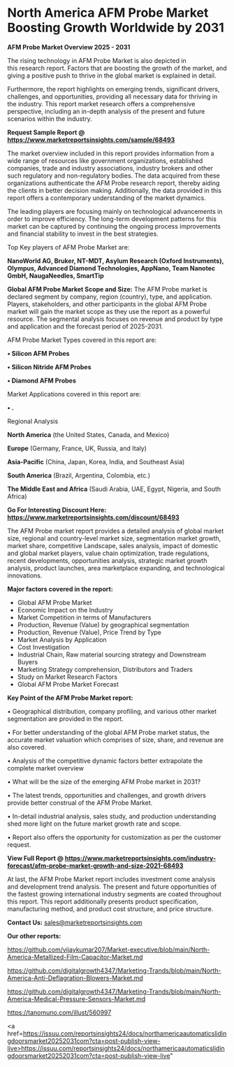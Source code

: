 # North America AFM Probe Market Boosting Growth Worldwide by 2031

<Strong> AFM Probe Market Overview 2025 - 2031</strong>

The rising technology in AFM Probe Market is also depicted in this research report. Factors that are boosting the growth of the market, and giving a positive push to thrive in the global market is explained in detail.

Furthermore, the report highlights on emerging trends, significant drivers, challenges, and opportunities, providing all necessary data for thriving in the industry. This report market research offers a comprehensive perspective, including an in-depth analysis of the present and future scenarios within the industry.

<strong>Request Sample Report @ <a href=https://www.marketreportsinsights.com/sample/68493>https://www.marketreportsinsights.com/sample/68493</a></strong>

The market overview included in this report provides information from a wide range of resources like government organizations, established companies, trade and industry associations, industry brokers and other such regulatory and non-regulatory bodies. The data acquired from these organizations authenticate the AFM Probe research report, thereby aiding the clients in better decision making. Additionally, the data provided in this report offers a contemporary understanding of the market dynamics.

The leading players are focusing mainly on technological advancements in order to improve efficiency. The long-term development patterns for this market can be captured by continuing the ongoing process improvements and financial stability to invest in the best strategies.

Top Key players of AFM Probe Market are:

<strong>NanoWorld AG, Bruker, NT-MDT, Asylum Research (Oxford Instruments), Olympus, Advanced Diamond Technologies, AppNano, Team Nanotec GmbH, NaugaNeedles, SmartTip</strong>

<strong><b>Global AFM Probe Market Scope and Size:</b></strong>
The AFM Probe market is declared segment by company, region (country), type, and application. Players, stakeholders, and other participants in the global AFM Probe market will gain the market scope as they use the report as a powerful resource. The segmental analysis focuses on revenue and product by type and application and the forecast period of 2025-2031.

AFM Probe Market Types covered in this report are:

<strong>• Silicon AFM Probes

• Silicon Nitride AFM Probes

• Diamond AFM Probes</strong>

Market Applications covered in this report are:

<strong>• .</strong> 

Regional Analysis

<strong>North America</strong> (the United States, Canada, and Mexico)

<strong>Europe</strong> (Germany, France, UK, Russia, and Italy)

<strong>Asia-Pacific</strong> (China, Japan, Korea, India, and Southeast Asia)

<strong>South America</strong> (Brazil, Argentina, Colombia, etc.)

<strong>The Middle East and Africa</strong> (Saudi Arabia, UAE, Egypt, Nigeria, and South Africa)

<strong>Go For Interesting Discount Here: <a href=https://www.marketreportsinsights.com/discount/68493>https://www.marketreportsinsights.com/discount/68493</a></strong>

The AFM Probe market report provides a detailed analysis of global market size, regional and country-level market size, segmentation market growth, market share, competitive Landscape, sales analysis, impact of domestic and global market players, value chain optimization, trade regulations, recent developments, opportunities analysis, strategic market growth analysis, product launches, area marketplace expanding, and technological innovations.

<strong><b>Major factors covered in the report:</b></strong>
<ul>
  <li>Global AFM Probe Market </li>
  <li>Economic Impact on the Industry</li>
  <li>Market Competition in terms of Manufacturers</li>
  <li>Production, Revenue (Value) by geographical segmentation</li>
  <li>Production, Revenue (Value), Price Trend by Type</li>
  <li>Market Analysis by Application</li>
  <li>Cost Investigation</li>
  <li>Industrial Chain, Raw material sourcing strategy and Downstream Buyers</li>
  <li>Marketing Strategy comprehension, Distributors and Traders</li>
  <li>Study on Market Research Factors</li>
  <li>Global AFM Probe Market Forecast</li>
</ul>

<strong><b>Key Point of the AFM Probe Market report:</b></strong>

• Geographical distribution, company profiling, and various other market segmentation are provided in the report.

• For better understanding of the global AFM Probe market status, the accurate market valuation which comprises of size, share, and revenue are also covered.

• Analysis of the competitive dynamic factors better extrapolate the complete market overview

• What will be the size of the emerging AFM Probe market in 2031?

• The latest trends, opportunities and challenges, and growth drivers provide better construal of the AFM Probe Market.

• In-detail industrial analysis, sales study, and production understanding shed more light on the future market growth rate and scope.

• Report also offers the opportunity for customization as per the customer request.

<strong><b>View Full Report @ <a href=https://www.marketreportsinsights.com/industry-forecast/afm-probe-market-growth-and-size-2021-68493>https://www.marketreportsinsights.com/industry-forecast/afm-probe-market-growth-and-size-2021-68493</a></b></strong>


At last, the AFM Probe Market report includes investment come analysis and development trend analysis. The present and future opportunities of the fastest growing international industry segments are coated throughout this report. This report additionally presents product specification, manufacturing method, and product cost structure, and price structure.

<strong>Contact Us:</strong>
sales@marketreportsinsights.com

<strong>Our other reports:</strong>

<a href=https://github.com/vijaykumar207/Market-executive/blob/main/North-America-Metallized-Film-Capacitor-Market.md>https://github.com/vijaykumar207/Market-executive/blob/main/North-America-Metallized-Film-Capacitor-Market.md</a>

<a href=https://github.com/digitalgrowth4347/Marketing-Trands/blob/main/North-America-Anti-Deflagration-Blowers-Market.md>https://github.com/digitalgrowth4347/Marketing-Trands/blob/main/North-America-Anti-Deflagration-Blowers-Market.md</a>

<a href=https://github.com/digitalgrowth4347/Marketing-Trands/blob/main/North-America-Medical-Pressure-Sensors-Market.md>https://github.com/digitalgrowth4347/Marketing-Trands/blob/main/North-America-Medical-Pressure-Sensors-Market.md</a>

<a href=https://tanomuno.com/illust/560997>https://tanomuno.com/illust/560997</a>

<a href=https://issuu.com/reportsinsights24/docs/northamericaautomaticslidingdoorsmarket20252031com?cta=post-publish-view-live>https://issuu.com/reportsinsights24/docs/northamericaautomaticslidingdoorsmarket20252031com?cta=post-publish-view-live</a>"
